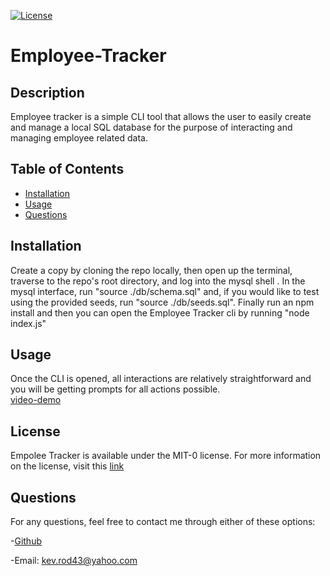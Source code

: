 [![License](https://img.shields.io/badge/License-MIT_0-blue.svg)](https://opensource.org/licenses/MIT-0)
  
  # Employee-Tracker

  ## Description
  
  Employee tracker is a simple CLI tool that allows the user to easily create and manage a local SQL database for the purpose of interacting and managing employee related data.
  
  ## Table of Contents 
  
  - [Installation](#installation)
  - [Usage](#usage)
  - [Questions](#questions)
  
  ## Installation
  
  Create a copy by cloning the repo locally, then open up the terminal, traverse to the repo's root directory, and log into the mysql shell . In the mysql interface, run "source ./db/schema.sql" and, if you would like to test using the provided seeds, run "source ./db/seeds.sql". Finally run an npm install and then you can open the Employee Tracker cli by running "node index.js"
  
  ## Usage
  
  Once the CLI is opened, all interactions are relatively straightforward and you will be getting prompts for all actions possible.  
  [video-demo](https://www.youtube.com/watch?v=lOLxH2N6L-o)
  
  ## License

  Empolee Tracker is available under the MIT-0 license.
  For more information on the license, visit this [link](https://opensource.org/license/MIT-0/
  )
  
  ## Questions
  
  For any questions, feel free to contact me through either of these options: 
  
  -[Github](https://github.com/kev-rod43)
  
  -Email: kev.rod43@yahoo.com